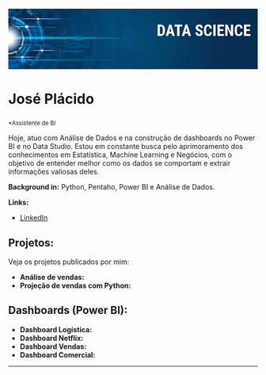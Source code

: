 
<p align="center">
  <img src="banner.png" >
</p>

# José Plácido
<sub>*Assistente de BI</sub>

Hoje, atuo com Análise de Dados e na construção de dashboards no Power BI e no Data Studio. Estou em constante busca pelo aprimoramento dos conhecimentos em Estatística, Machine Learning e Negócios, com o objetivo de entender melhor como os dados se comportam e extrair informações valiosas deles.

**Background in:** Python, Pentaho, Power BI e Análise de Dados.

**Links:**
* [LinkedIn](https://www.linkedin.com/in/jos%C3%A9-vasconcelos-9677a5171/)


## Projetos:
Veja os projetos publicados por mim:

* **Análise de vendas:** 
* **Projeção de vendas com Python:** 

## Dashboards (Power BI):

* **Dashboard Logística:** 
* **Dashboard Netflix:** 
* **Dashboard Vendas:** 
* **Dashboard Comercial:** 


---





